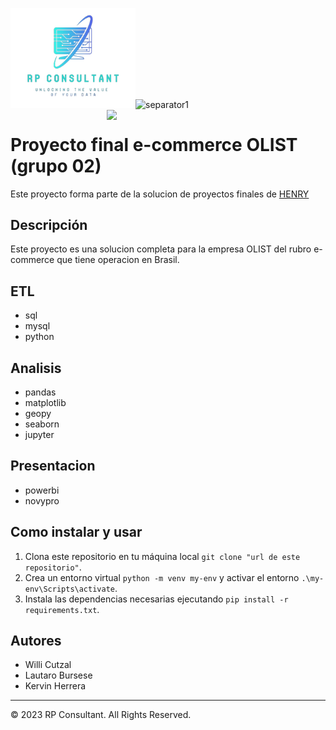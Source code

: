 <img src="./src/rp_logo.png" style="width:200px"></img>
<img src="https://d31uz8lwfmyn8g.cloudfront.net/Assets/logo-henry-white-lg.png" style="width:350px; float: right">
​![separator1](https://i.imgur.com/ZUWYTii.png)
# **Proyecto final e-commerce OLIST (grupo 02)**
Este proyecto forma parte de la solucion de proyectos finales de [HENRY](https://github.com/soyHenry/PF_DS)

## Descripción
Este proyecto es una solucion completa para la empresa OLIST del rubro e-commerce que tiene operacion 
en Brasil.

## **ETL**
* sql
* mysql
* python

## **Analisis**
* pandas
* matplotlib
* geopy
* seaborn
* jupyter

## **Presentacion**
* powerbi
* novypro

    
## **Como instalar y usar**
1. Clona este repositorio en tu máquina local `git clone "url de este repositorio"`.
2. Crea un entorno virtual `python -m venv my-env` y activar el entorno `.\my-env\Scripts\activate`.
3. Instala las dependencias necesarias ejecutando `pip install -r requirements.txt`.

## Autores
* Willi Cutzal 
* Lautaro Bursese
* Kervin Herrera


- - -
© 2023 RP Consultant. All Rights Reserved.